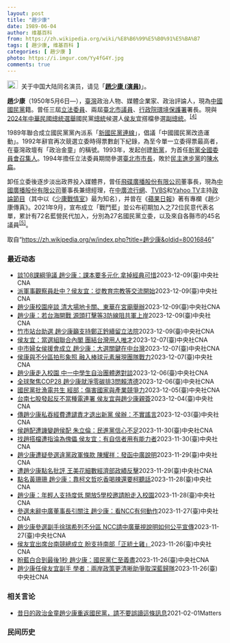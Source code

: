 ```yaml
---
layout: post
title: "趙少康"
date: 1989-06-04
author: 维基百科
from: https://zh.wikipedia.org/wiki/%E8%B6%99%E5%B0%91%E5%BA%B7
tags: [ 趙少康, 维基百科 ]
categories: [ 趙少康 ]
photo: https://i.imgur.com/Yy4fG4Y.jpg
comments: true
---
```

<div class="mw-content-ltr mw-parser-output" lang="zh" dir="ltr"><div role="note" class="hatnote navigation-not-searchable"><span typeof="mw:File"><a href="/wiki/Wikipedia:%E6%B6%88%E6%AD%A7%E4%B9%89" title="Wikipedia:消歧义"><img src="//upload.wikimedia.org/wikipedia/commons/thumb/5/5f/Disambig_gray.svg/25px-Disambig_gray.svg.png" decoding="async" width="25" height="19" class="mw-file-element" srcset="//upload.wikimedia.org/wikipedia/commons/thumb/5/5f/Disambig_gray.svg/38px-Disambig_gray.svg.png 1.5x, //upload.wikimedia.org/wikipedia/commons/thumb/5/5f/Disambig_gray.svg/50px-Disambig_gray.svg.png 2x" data-file-width="220" data-file-height="168"></a></span>&nbsp;&nbsp;关于中国大陆同名演员，请见「<b><a href="/wiki/%E8%B6%99%E5%B0%91%E5%BA%B7_(%E6%BC%94%E5%93%A1)" title="趙少康 (演員)">趙少康 (演員)</a></b>」。</div>

<p><b>趙少康</b>（1950年5月6日<span class="useeditintro" title="Template:BLP editintro">—</span>），<a href="/wiki/%E8%87%BA%E7%81%A3" title="臺灣">臺灣</a>政治人物、媒體企業家、政治評論人，現為<a href="/wiki/%E4%B8%AD%E5%9C%8B%E5%9C%8B%E6%B0%91%E9%BB%A8" title="中國國民黨">中國國民黨</a>籍。曾任三屆<a href="/wiki/%E7%AB%8B%E6%B3%95%E5%A7%94%E5%93%A1" class="mw-redirect" title="立法委員">立法委員</a>、兩屆<a href="/wiki/%E8%87%BA%E5%8C%97%E5%B8%82%E8%AD%B0%E5%93%A1" class="mw-redirect" title="臺北市議員">臺北市議員</a>、<a href="/wiki/%E8%A1%8C%E6%94%BF%E9%99%A2%E7%92%B0%E5%A2%83%E4%BF%9D%E8%AD%B7%E7%BD%B2" class="mw-redirect" title="行政院環境保護署">行政院環境保護署</a>署長。現與<a href="/wiki/2024%E5%B9%B4%E4%B8%AD%E8%8F%AF%E6%B0%91%E5%9C%8B%E7%B8%BD%E7%B5%B1%E9%81%B8%E8%88%89" title="2024年中華民國總統選舉">2024年中華民國總統選舉</a>國民黨<a href="/wiki/%E4%B8%AD%E8%8F%AF%E6%B0%91%E5%9C%8B%E7%B8%BD%E7%B5%B1" title="中華民國總統">總統</a>候選人<a href="/wiki/%E4%BE%AF%E5%8F%8B%E5%AE%9C" title="侯友宜">侯友宜</a>搭檔參選<a href="/wiki/%E4%B8%AD%E8%8F%AF%E6%B0%91%E5%9C%8B%E5%89%AF%E7%B8%BD%E7%B5%B1" title="中華民國副總統">副總統</a>。<sup id="cite_ref-cna20231124_4-0" class="reference"><a href="#cite_note-cna20231124-4">[4]</a></sup>
</p><p>1989年聯合成立國民黨黨內派系「<a href="/wiki/%E6%96%B0%E5%9C%8B%E6%B0%91%E9%BB%A8%E9%80%A3%E7%B7%9A" title="新國民黨連線">新國民黨連線</a>」，倡議「中國國民黨改造運動」。1992年辭官再次競選立委時得票數創下紀錄，為至今單一立委得票最高者，在臺灣政壇有「政治金童」的稱號。1993年，发起创建<a href="/wiki/%E6%96%B0%E9%BB%A8" title="新黨">新黨</a>，为首任<a href="/wiki/%E6%96%B0%E9%BB%A8#歷任最高領導人" title="新黨">新黨全國委員會召集人</a>。1994年擔任立法委員期間參選<a href="/wiki/1994%E5%B9%B4%E4%B8%AD%E8%8F%AF%E6%B0%91%E5%9C%8B%E7%9C%81%E5%B8%82%E9%95%B7%E6%9A%A8%E7%9C%81%E5%B8%82%E8%AD%B0%E5%93%A1%E9%81%B8%E8%88%89" title="1994年中華民國省市長暨省市議員選舉">臺北市市長</a>，敗於<a href="/wiki/%E6%B0%91%E4%B8%BB%E9%80%B2%E6%AD%A5%E9%BB%A8" title="民主進步黨">民主進步黨</a>的<a href="/wiki/%E9%99%B3%E6%B0%B4%E6%89%81" title="陳水扁">陳水扁</a>。
</p><p>卸任立委後逐步淡出政界投入媒體界，曾任<a href="/wiki/%E9%A3%9B%E7%A2%9F%E5%BB%A3%E6%92%AD%E8%82%A1%E4%BB%BD%E6%9C%89%E9%99%90%E5%85%AC%E5%8F%B8" class="mw-redirect" title="飛碟廣播股份有限公司">飛碟廣播股份有限公司</a>董事長，現為<a href="/wiki/%E4%B8%AD%E5%9C%8B%E5%BB%A3%E6%92%AD%E8%82%A1%E4%BB%BD%E6%9C%89%E9%99%90%E5%85%AC%E5%8F%B8" class="mw-redirect" title="中國廣播股份有限公司">中國廣播股份有限公司</a>董事長兼總經理，在<a href="/wiki/%E4%B8%AD%E5%BB%A3%E6%B5%81%E8%A1%8C%E7%B6%B2" title="中廣流行網">中廣流行網</a>、<a href="/wiki/TVBS%E9%A0%BB%E9%81%93" class="mw-redirect" title="TVBS頻道">TVBS</a>和<a href="/wiki/Yahoo_TV" class="mw-redirect" title="Yahoo TV">Yahoo TV</a>主持<a href="/wiki/%E6%94%BF%E8%AB%96%E7%AF%80%E7%9B%AE" title="政論節目">政論節目</a>（其中以《<a href="/wiki/%E5%B0%91%E5%BA%B7%E6%88%B0%E6%83%85%E5%AE%A4" title="少康戰情室">少康戰情室</a>》最为知名），并曾在《<a href="/wiki/%E5%8F%B0%E7%81%A3%E8%98%8B%E6%9E%9C%E6%97%A5%E5%A0%B1" class="mw-redirect" title="台灣蘋果日報">蘋果日報</a>》著有專欄《趙少康傳真》。2021年9月，宣布成立「戰鬥藍」並公布初期加入之72位民意代表名單，累計有72名藍營民代加入，分別為27名國民黨立委，以及來自各縣市的45名議員<sup id="cite_ref-pure-fighters_5-0" class="reference"><a href="#cite_note-pure-fighters-5">[5]</a></sup>。
</p>
<meta property="mw:PageProp/toc">
</div><!--esi <esi:include src="/esitest-fa8a495983347898/content" /> --><noscript><img src="https://login.wikimedia.org/wiki/Special:CentralAutoLogin/start?type=1x1" alt="" width="1" height="1" style="border: none; position: absolute;"></noscript>
<div class="printfooter" data-nosnippet="">取自“<a dir="ltr" href="https://zh.wikipedia.org/w/index.php?title=趙少康&amp;oldid=80016846">https://zh.wikipedia.org/w/index.php?title=趙少康&amp;oldid=80016846</a>”</div><div id="recent-news"><h3>最近动态</h3><ul><li><a href="https://nodebe4.github.io/waimei/2023-12-09/%E8%AB%87108%E8%AA%B2%E7%B6%B1%E7%88%AD%E8%AD%B0-%E8%B6%99%E5%B0%91%E5%BA%B7-%E8%AA%B2%E6%9C%AC%E8%A6%81%E5%A4%9A%E5%85%83%E5%8C%96-%E6%8B%BF%E6%8E%89%E7%B6%93%E5%85%B8%E5%8F%AF%E6%83%9C" title="談108課綱爭議 趙少康：課本要多元化 拿掉經典可惜—— 國民黨總統參選人侯友宜與黨籍新北市立委參選人張智倫（前左）聯合競選總部成立大會10日登場，國民黨副總統參選人趙少康（前右）出席，受訪時回...">談108課綱爭議 趙少康：課本要多元化 拿掉經典可惜</a><time>2023-12-09</time><a class="tag">(臺)中央社CNA</a></li>
<li><a href="https://nodebe4.github.io/waimei/2023-12-09/%E6%B4%BE%E8%BB%8D%E4%BA%8B%E8%A7%80%E5%AF%9F%E5%93%A1%E8%B5%B4%E4%B8%AD-%E4%BE%AF%E5%8F%8B%E5%AE%9C-%E5%BE%9E%E6%95%99%E8%82%B2%E5%AE%97%E6%95%99%E7%AD%89%E4%BA%A4%E6%B5%81%E9%96%8B%E5%A7%8B" title="派軍事觀察員赴中？侯友宜：從教育宗教等交流開始—— （中央社記者高華謙新北10日電）國民黨副總統參選人趙少康表示可能會要求中國大陸讓中華民國軍事觀察員去看軍事部署，國民黨總統參選人侯友宜今天說，...">派軍事觀察員赴中？侯友宜：從教育宗教等交流開始</a><time>2023-12-09</time><a class="tag">(臺)中央社CNA</a></li>
<li><a href="https://nodebe4.github.io/waimei/2023-12-09/%E8%B6%99%E5%B0%91%E5%BA%B7%E6%A0%A1%E5%9C%92%E5%BA%A7%E8%AB%87-%E6%B8%85%E5%A4%A7%E5%A0%B4%E5%9C%B0%E5%8D%A1%E9%97%9C-%E6%9D%B1%E8%8F%AF%E5%9C%A8%E5%AE%AE%E5%BB%9F%E8%88%89%E8%BE%A6" title="趙少康校園座談 清大場地卡關、東華在宮廟舉辦—— （中央社記者魯鋼駿、張祈9日綜合報導）國民黨副總統參選人趙少康今天起巡迴全台多場校園座談會，11日清華大學場因場地卡關臨時取消，預計延後至26日...">趙少康校園座談 清大場地卡關、東華在宮廟舉辦</a><time>2023-12-09</time><a class="tag">(臺)中央社CNA</a></li>
<li><a href="https://nodebe4.github.io/waimei/2023-12-09/%E8%B6%99%E5%B0%91%E5%BA%B7-%E8%8B%A5%E5%8F%B0%E6%B5%B7%E9%96%8B%E6%88%B0-%E6%BA%90%E9%A0%AD%E6%89%93%E6%93%8A%E7%AD%893%E9%98%B2%E7%B7%9A%E9%98%BB%E5%85%B1%E8%BB%8D%E4%B8%8A%E5%B2%B8" title="趙少康：若台海開戰 源頭打擊等3防線阻共軍上岸—— 「台中一中學生自治串連黨」邀請國民黨副總統參選人趙少康（前右）與學生面對面交流，9日晚間座談活動登場，現場學生踴躍提問，趙少康也做出回應。中央...">趙少康：若台海開戰 源頭打擊等3防線阻共軍上岸</a><time>2023-12-09</time><a class="tag">(臺)中央社CNA</a></li>
<li><a href="https://nodebe4.github.io/waimei/2023-12-09/%E7%AB%B9%E5%B8%82%E7%AB%99%E5%8F%B0%E5%8A%A9%E9%81%B8-%E8%B6%99%E5%B0%91%E5%BA%B7%E7%B1%B2%E6%94%AF%E6%8C%81%E9%84%AD%E6%AD%A3%E9%88%90%E7%BA%8C%E7%95%99%E7%AB%8B%E6%B3%95%E9%99%A2" title="竹市站台助選 趙少康籲支持鄭正鈐續留立法院—— 國民黨副總統參選人趙少康（前左2）9日到新竹市為黨籍立委參選人鄭正鈐（前左）助選，呼籲選民集中選票讓優質立委鄭正鈐續留立法院。前右2為新竹縣長楊文...">竹市站台助選 趙少康籲支持鄭正鈐續留立法院</a><time>2023-12-09</time><a class="tag">(臺)中央社CNA</a></li>
<li><a href="https://nodebe4.github.io/waimei/2023-12-07/%E4%BE%AF%E5%8F%8B%E5%AE%9C-%E7%95%B6%E9%81%B8%E7%B5%84%E8%81%AF%E5%90%88%E5%85%A7%E9%96%A3-%E5%9C%98%E7%B5%90%E5%8F%B0%E7%81%A3%E7%94%A8%E4%BA%BA%E5%94%AF%E6%89%8D" title="侯友宜：當選組聯合內閣 團結台灣用人唯才—— 國民黨總統參選人侯友宜（前右2）、副總統參選人趙少康（前右）與黨主席朱立倫（前右3）26日出席在台南的造勢活動（中央社檔案照片） （中央社記者劉冠廷...">侯友宜：當選組聯合內閣 團結台灣用人唯才</a><time>2023-12-07</time><a class="tag">(臺)中央社CNA</a></li>
<li><a href="https://nodebe4.github.io/waimei/2023-12-07/%E4%B8%AD%E5%B8%82%E5%A9%A6%E5%A5%B3%E4%BE%AF%E6%8F%B4%E6%9C%83%E6%88%90%E7%AB%8B-%E8%B6%99%E5%B0%91%E5%BA%B7-%E5%A4%A7%E9%81%B8%E9%97%9C%E9%8D%B5%E5%9C%A8%E4%B8%AD%E5%8F%B0%E7%81%A3" title="中市婦女侯援會成立 趙少康：大選關鍵在中台灣—— （中央社記者郝雪卿台中7日電）國民黨副總統參選人趙少康今天出席台中市婦女「侯援會」成立大會時指出，總統大選關鍵在中台灣，只要中部大贏，大選就會贏...">中市婦女侯援會成立 趙少康：大選關鍵在中台灣</a><time>2023-12-07</time><a class="tag">(臺)中央社CNA</a></li>
<li><a href="https://nodebe4.github.io/waimei/2023-12-07/%E4%BE%AF%E5%BA%B7%E8%88%87%E4%B8%8D%E5%88%86%E5%8D%80%E6%8B%8D%E5%BD%A2%E8%B1%A1%E7%85%A7-%E8%9E%8D%E5%85%A5%E6%A3%92%E7%90%83%E5%85%83%E7%B4%A0%E5%B1%95%E7%8F%BE%E5%9C%98%E9%9A%8A%E6%88%B0%E5%8A%9B" title="侯康與不分區拍形象照 融入棒球元素展現團隊戰力—— （中央社記者劉冠廷台北7日電）2024選戰即將進入倒數1個月，國民黨總統參選人侯友宜、副總統參選人趙少康、黨主席朱立倫昨天與不分區立委參選人拍...">侯康與不分區拍形象照 融入棒球元素展現團隊戰力</a><time>2023-12-07</time><a class="tag">(臺)中央社CNA</a></li>
<li><a href="https://nodebe4.github.io/waimei/2023-12-06/%E8%B6%99%E5%B0%91%E5%BA%B7%E8%B5%B0%E5%85%A5%E6%A0%A1%E5%9C%92-%E4%B8%AD%E4%B8%80%E4%B8%AD%E5%AD%B8%E7%94%9F%E8%87%AA%E6%B2%BB%E5%9C%98%E9%AB%94%E9%82%80%E5%B0%8D%E8%AB%87" title="趙少康走入校園 中一中學生自治團體邀對談—— （中央社記者郝雪卿台中7日電）國民黨副總統參選人趙少康將走入校園與學生對談，「台中一中學生自治串連黨」透過臉書發布，9日下午將邀請趙少康與中部學生直...">趙少康走入校園 中一中學生自治團體邀對談</a><time>2023-12-06</time><a class="tag">(臺)中央社CNA</a></li>
<li><a href="https://nodebe4.github.io/waimei/2023-12-06/%E5%85%A8%E7%90%83%E8%81%9A%E7%84%A6COP28-%E8%B6%99%E5%B0%91%E5%BA%B7%E5%B0%B1%E6%B7%A8%E9%9B%B6%E7%A2%B3%E6%8E%923%E5%95%8F%E8%B3%B4%E6%B8%85%E5%BE%B7" title="全球聚焦COP28 趙少康就淨零碳排3問賴清德—— （中央社記者高華謙台北6日電）全球聚焦聯合國氣候變化綱要公約締約方第28次會議（COP28）。國民黨副總統參選人趙少康對民進黨總統參選人賴清德...">全球聚焦COP28 趙少康就淨零碳排3問賴清德</a><time>2023-12-06</time><a class="tag">(臺)中央社CNA</a></li>
<li><a href="https://nodebe4.github.io/waimei/2023-12-05/%E5%9C%8B%E6%B0%91%E9%BB%A8%E6%89%B9%E6%BC%81%E9%9B%BB%E5%85%B1%E7%94%9F-%E7%B6%93%E9%83%A8-%E5%82%B7%E5%AE%B3%E5%9C%8B%E5%AE%B6%E8%88%87%E7%94%A2%E6%A5%AD%E7%AB%B6%E7%88%AD%E5%8A%9B" title="國民黨批漁電共生 經部：傷害國家與產業競爭力—— （中央社記者曾智怡台北5日電）國民黨總統參選人侯友宜、副總統參選人趙少康昨天在台南批評漁電共生及能源政策。經濟部今天表示，聯合國氣候峰會最大的共...">國民黨批漁電共生 經部：傷害國家與產業競爭力</a><time>2023-12-05</time><a class="tag">(臺)中央社CNA</a></li>
<li><a href="https://nodebe4.github.io/waimei/2023-12-04/%E5%8F%B0%E5%8D%97%E4%B8%83%E8%82%A1%E7%99%BC%E8%B5%B7%E5%8F%8D%E4%B8%8D%E7%95%B6%E7%A8%AE%E9%9B%BB%E9%80%A3%E7%BD%B2-%E4%BE%AF%E5%8F%8B%E5%AE%9C%E8%88%87%E8%B6%99%E5%B0%91%E5%BA%B7%E8%A6%AA%E7%B0%BD" title="台南七股發起反不當種電連署 侯友宜與趙少康親簽—— 國民黨總統參選人侯友宜（右4）、副總統參選人趙少康（右）4日在前台南市議員謝龍介（左）等人陪同下，前往台南市七股區溪南里的光電案場了解設置現況...">台南七股發起反不當種電連署 侯友宜與趙少康親簽</a><time>2023-12-04</time><a class="tag">(臺)中央社CNA</a></li>
<li><a href="https://nodebe4.github.io/waimei/2023-12-03/%E5%82%B3%E8%B6%99%E5%B0%91%E5%BA%B7%E7%A7%81%E5%90%9E%E7%B6%93%E8%B2%BB%E9%81%AD%E8%AD%B4%E8%B2%AC%E6%89%8D%E9%80%80%E5%87%BA%E6%96%B0%E9%BB%A8-%E4%BE%AF%E8%BE%A6-%E4%B8%8D%E5%AF%A6%E8%AC%A0%E8%A8%80" title="傳趙少康私吞經費遭譴責才退出新黨 侯辦：不實謠言—— （中央社記者高華謙台北3日電）網路謠傳，國民黨副總統參選人趙少康1994年私吞競選結餘款3億元，遭前監察院長王建煊譴責後退出新黨。國民黨總統...">傳趙少康私吞經費遭譴責才退出新黨 侯辦：不實謠言</a><time>2023-12-03</time><a class="tag">(臺)中央社CNA</a></li>
<li><a href="https://nodebe4.github.io/waimei/2023-11-30/%E4%BE%AF%E8%B6%99%E9%85%8D%E9%81%AD%E8%AD%8F%E8%AE%8A%E8%B6%99%E4%BE%AF%E9%85%8D-%E6%9C%B1%E7%AB%8B%E5%80%AB-%E6%B0%91%E9%80%B2%E9%BB%A8%E4%BF%A1%E5%BF%83%E4%B8%8D%E8%B6%B3" title="侯趙配遭譏變趙侯配 朱立倫：民進黨信心不足—— （中央社記者洪學廣高雄1日電）國民黨副總統參選人趙少康近期因討論度超過總統參選人侯友宜，遭揶揄變成「趙侯配」，國民黨主席朱立倫今天回應，民進黨信心...">侯趙配遭譏變趙侯配 朱立倫：民進黨信心不足</a><time>2023-11-30</time><a class="tag">(臺)中央社CNA</a></li>
<li><a href="https://nodebe4.github.io/waimei/2023-11-30/%E6%89%BE%E8%B6%99%E6%90%AD%E6%AA%94%E9%81%AD%E6%8C%87%E6%B7%AA%E7%82%BA%E5%82%80%E5%84%A1-%E4%BE%AF%E5%8F%8B%E5%AE%9C-%E6%9C%89%E8%87%AA%E4%BF%A1%E8%80%85%E7%94%A8%E6%9C%89%E8%83%BD%E5%8A%9B%E8%80%85" title="找趙搭檔遭指淪為傀儡 侯友宜：有自信者用有能力者—— （中央社記者劉冠廷台北30日電）國民黨總統參選人侯友宜找中廣董事長趙少康擔任副手，遭綠營質疑是多了個保母，並稱侯友宜是傀儡。侯友宜今天說，有...">找趙搭檔遭指淪為傀儡 侯友宜：有自信者用有能力者</a><time>2023-11-30</time><a class="tag">(臺)中央社CNA</a></li>
<li><a href="https://nodebe4.github.io/waimei/2023-11-29/%E8%B6%99%E5%B0%91%E5%BA%B7%E9%81%AD%E7%96%91%E5%8F%83%E9%81%B8%E9%81%95%E9%BB%A8%E6%94%BF%E8%BB%8D%E6%A2%9D%E6%AC%BE-%E9%99%B3%E8%80%80%E7%A5%A5-%E7%99%BC%E5%87%BD%E4%B8%AD%E5%BB%A3%E8%AA%AA%E6%98%8E" title="趙少康遭疑參選違黨政軍條款 陳耀祥：發函中廣說明—— （中央社記者林敬殷台北30日電）國民黨副總統參選人趙少康身兼中廣董事長，遭質疑違反黨政軍條款。國家通訊傳播委員會主委陳耀祥今天表示，已經發函...">趙少康遭疑參選違黨政軍條款 陳耀祥：發函中廣說明</a><time>2023-11-29</time><a class="tag">(臺)中央社CNA</a></li>
<li><a href="https://nodebe4.github.io/waimei/2023-11-29/%E9%81%AD%E8%B6%99%E5%B0%91%E5%BA%B7%E9%BB%9E%E5%90%8D%E6%89%B9%E8%A9%95-%E7%8E%8B%E7%BE%8E%E8%8A%B1%E7%B4%B0%E6%95%B8%E7%B6%93%E6%BF%9F%E9%83%A8%E6%94%BF%E7%B8%BE%E5%8F%8D%E6%93%8A" title="遭趙少康點名批評 王美花細數經濟部政績反擊—— （中央社記者姜宜菁嘉義市30日電）國民黨副總統參選人趙少康昨天接受專訪時，點名經濟部長王美花僅是科長才能，卻做到部長。王美花今天細數經濟部政績，直...">遭趙少康點名批評 王美花細數經濟部政績反擊</a><time>2023-11-29</time><a class="tag">(臺)中央社CNA</a></li>
<li><a href="https://nodebe4.github.io/waimei/2023-11-28/%E9%BB%9E%E5%90%8D%E9%BB%83%E7%8F%8A%E7%8F%8A-%E8%B6%99%E5%B0%91%E5%BA%B7-%E9%9D%A0%E6%9F%AF%E6%96%87%E5%93%B2%E5%90%83%E9%A6%99%E5%96%9D%E8%BE%A3%E9%82%84%E8%A6%81%E6%9F%AF%E8%81%BD%E8%A9%B1" title="點名黃珊珊 趙少康：靠柯文哲吃香喝辣還要柯聽話—— （中央社記者劉冠廷台北29日電）民眾黨總統參選人柯文哲先前和國民黨簽訂6點共識，引發幕僚反彈。國民黨副總統參選人趙少康今天批評民眾黨內有些人莫...">點名黃珊珊 趙少康：靠柯文哲吃香喝辣還要柯聽話</a><time>2023-11-28</time><a class="tag">(臺)中央社CNA</a></li>
<li><a href="https://nodebe4.github.io/waimei/2023-11-28/%E8%B6%99%E5%B0%91%E5%BA%B7-%E5%B9%B4%E8%BC%95%E4%BA%BA%E6%94%AF%E6%8C%81%E5%BA%A6%E4%BD%8E-%E9%96%8B%E6%94%BE5%E5%AD%B8%E6%A0%A1%E9%82%80%E8%AB%8B%E7%9B%BC%E8%B5%B0%E5%85%A5%E6%A0%A1%E5%9C%92" title="趙少康：年輕人支持度低 開放5學校邀請盼走入校園—— （中央社記者王承中、劉冠廷台北28日電）侯康配民調緊追賴蕭配。國民黨副總統參選人趙少康今天說，侯、趙的年輕人支持度還是太低，開放5個學校邀請...">趙少康：年輕人支持度低 開放5學校邀請盼走入校園</a><time>2023-11-28</time><a class="tag">(臺)中央社CNA</a></li>
<li><a href="https://nodebe4.github.io/waimei/2023-11-27/%E5%8F%83%E9%81%B8%E6%9C%AA%E8%BE%AD%E4%B8%AD%E5%BB%A3%E8%91%A3%E4%BA%8B%E9%95%B7%E5%BC%95%E9%97%9C%E6%B3%A8-%E8%B6%99%E5%B0%91%E5%BA%B7-%E7%9C%8BNCC%E6%9C%89%E4%BD%95%E5%8B%95%E4%BD%9C" title="參選未辭中廣董事長引關注 趙少康：看NCC有何動作—— 國民黨副總統參選人趙少康。（中央社檔案照片） （中央社記者劉冠廷台北28日電）國民黨副總統參選人趙少康無意請辭中廣董事長職務，NCC將函請...">參選未辭中廣董事長引關注 趙少康：看NCC有何動作</a><time>2023-11-27</time><a class="tag">(臺)中央社CNA</a></li>
<li><a href="https://nodebe4.github.io/waimei/2023-11-27/%E8%B6%99%E5%B0%91%E5%BA%B7%E5%8F%83%E9%81%B8%E5%89%AF%E6%89%8B%E5%BE%90%E7%91%9E%E5%B8%8C%E5%88%97%E4%B8%8D%E5%88%86%E5%8D%80-NCC%E8%AB%8B%E4%B8%AD%E5%BB%A3%E8%8F%AF%E8%A6%96%E8%AA%AA%E6%98%8E%E5%A6%82%E4%BD%95%E5%85%AC%E5%B9%B3%E5%AE%A3%E5%82%B3" title="趙少康參選副手徐瑞希列不分區 NCC請中廣華視說明如何公平宣傳—— 中廣董事長趙少康（左）成為國民黨副總統參選人、公視與華視董事徐瑞希（右）名列民眾黨不分區立委提名名單，外界關注是否違反黨政軍條...">趙少康參選副手徐瑞希列不分區 NCC請中廣華視說明如何公平宣傳</a><time>2023-11-27</time><a class="tag">(臺)中央社CNA</a></li>
<li><a href="https://nodebe4.github.io/waimei/2023-11-26/%E4%BE%AF%E5%8F%8B%E5%AE%9C%E5%87%BA%E5%B8%AD%E5%8F%B0%E5%8D%97%E7%AB%B6%E7%B8%BD%E6%88%90%E7%AB%8B-%E7%9B%BC%E6%94%AF%E6%8C%81%E5%8D%97%E9%83%A8-%E6%AD%A3%E7%B5%B1%E5%9C%9F%E9%9B%9E" title="侯友宜出席台南競總成立 盼支持南部「正統土雞」—— 國民黨總統參選人侯友宜（前右2）、副總統參選人趙少康（前右）與黨主席朱立倫（前右3）26日晚間在台南競選總部成立活動中同台造勢，呼籲這次總統大...">侯友宜出席台南競總成立 盼支持南部「正統土雞」</a><time>2023-11-26</time><a class="tag">(臺)中央社CNA</a></li>
<li><a href="https://nodebe4.github.io/waimei/2023-11-26/%E7%9B%BC%E8%97%8D%E7%99%BD%E5%90%88%E5%88%B0%E6%9C%80%E5%BE%8C1%E7%A7%92-%E8%B6%99%E5%B0%91%E5%BA%B7-%E5%9C%8B%E6%B0%91%E9%BB%A8%E4%BB%81%E8%87%B3%E7%BE%A9%E7%9B%A1" title="盼藍白合到最後1秒 趙少康：國民黨仁至義盡—— 國民黨桃園市立委參選人涂權吉（左2）26日舉辦聯合競選總部成立大會，黨籍副總統參選人趙少康（中）到場站台，致詞時談及藍白合指出，國民黨誠心誠意等到...">盼藍白合到最後1秒 趙少康：國民黨仁至義盡</a><time>2023-11-26</time><a class="tag">(臺)中央社CNA</a></li>
<li><a href="https://nodebe4.github.io/waimei/2023-11-26/%E8%B6%99%E5%B0%91%E5%BA%B7%E4%BB%BB%E4%BE%AF%E5%8F%8B%E5%AE%9C%E5%89%AF%E6%89%8B-%E5%AD%B8%E8%80%85-%E5%85%A9%E5%B2%B8%E6%94%BF%E7%AD%96%E6%9B%B4%E6%B8%85%E6%99%B0%E5%8A%A9%E7%88%AD%E5%8F%96%E6%B7%B1%E8%97%8D%E6%AD%B8%E9%9A%8A" title="趙少康任侯友宜副手 學者：兩岸政策更清晰助爭取深藍歸隊—— （中央社記者吳柏緯台北26日電）國民黨總統參選人侯友宜選擇中廣董事長趙少康擔任副手，學者認為趙少康鮮明的立場，有助於使侯友宜的兩岸政策...">趙少康任侯友宜副手 學者：兩岸政策更清晰助爭取深藍歸隊</a><time>2023-11-26</time><a class="tag">(臺)中央社CNA</a></li>
</ul></div><div id="open-opinion"><h3>相关言论</h3><ul><li><a href="https://nodebe4.github.io/opinion/2021-02-01/%E6%98%94%E6%97%A5%E7%9A%84%E6%94%BF%E6%B2%BB%E9%87%91%E7%AB%A5%E8%B6%99%E5%B0%91%E5%BA%B7%E9%87%8D%E8%BF%94%E5%9C%8B%E6%B0%91%E9%BB%A8-%E8%AB%8B%E4%B8%8D%E8%A6%81%E8%AA%A4%E8%AE%80%E9%80%99%E6%A2%9D%E8%A8%8A%E6%81%AF/" title="William">昔日的政治金童趙少康重返國民黨，請不要誤讀這條訊息</a><time>2021-02-01</time><a class="tag">Matters</a></li>
</ul></div><div id="mjls-record"><h3>民间历史</h3><ul></ul></div>